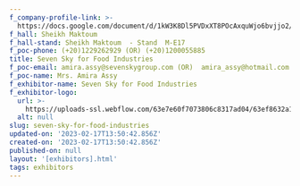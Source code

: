 ```yaml
---
f_company-profile-link: >-
  https://docs.google.com/document/d/1kW3K8Dl5PVDxXT8POcAxquWjo6bvjjo2/edit?usp=share_link&ouid=111844397792848099856&rtpof=true&sd=true
f_hall: Sheikh Maktoum
f_hall-stand: Sheikh Maktoum  - Stand  M-E17
f_poc-phone: (+20)1229262929 (OR) (+20)1200055885
title: Seven Sky for Food Industries
f_poc-email: amira.assy@sevenskygroup.com (OR)  amira_assy@hotmail.com
f_poc-name: Mrs. Amira Assy
f_exhibitor-name: Seven Sky for Food Industries
f_exhibitor-logo:
  url: >-
    https://uploads-ssl.webflow.com/63e7e60f7073806c8317ad04/63ef8632a1449454e8e69497_N2NlNQ.png
  alt: null
slug: seven-sky-for-food-industries
updated-on: '2023-02-17T13:50:42.856Z'
created-on: '2023-02-17T13:50:42.856Z'
published-on: null
layout: '[exhibitors].html'
tags: exhibitors
---
```



